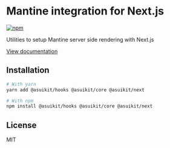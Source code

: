 # Mantine integration for Next.js

[![npm](https://img.shields.io/npm/dm/@asuikit/next)](https://www.npmjs.com/package/@asuikit/next)

Utilities to setup Mantine server side rendering with Next.js

[View documentation](https://mantine.dev/)

## Installation

```bash
# With yarn
yarn add @asuikit/hooks @asuikit/core @asuikit/next

# With npm
npm install @asuikit/hooks @asuikit/core @asuikit/next
```

## License

MIT
